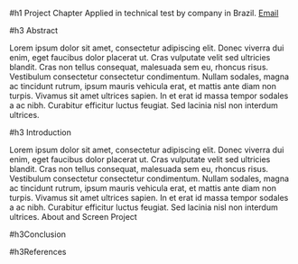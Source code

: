 #h1 Project Chapter Applied in technical test by company in Brazil.
[Email](herrera.ccp@gmail.com)

#h3 Abstract

Lorem ipsum dolor sit amet, consectetur adipiscing elit. Donec viverra dui enim, eget faucibus dolor placerat ut. Cras vulputate velit sed ultricies blandit. Cras non tellus consequat, malesuada sem eu, rhoncus risus. Vestibulum consectetur consectetur condimentum. Nullam sodales, magna ac tincidunt rutrum, ipsum mauris vehicula erat, et mattis ante diam non turpis. Vivamus sit amet ultrices sapien. In et erat id massa tempor sodales a ac nibh. Curabitur efficitur luctus feugiat. Sed lacinia nisl non interdum ultrices.

#h3 Introduction

Lorem ipsum dolor sit amet, consectetur adipiscing elit. Donec viverra dui enim, eget faucibus dolor placerat ut. Cras vulputate velit sed ultricies blandit. Cras non tellus consequat, malesuada sem eu, rhoncus risus. Vestibulum consectetur consectetur condimentum. Nullam sodales, magna ac tincidunt rutrum, ipsum mauris vehicula erat, et mattis ante diam non turpis. Vivamus sit amet ultrices sapien. In et erat id massa tempor sodales a ac nibh. Curabitur efficitur luctus feugiat. Sed lacinia nisl non interdum ultrices.
About and Screen Project

#h3Conclusion


#h3References
